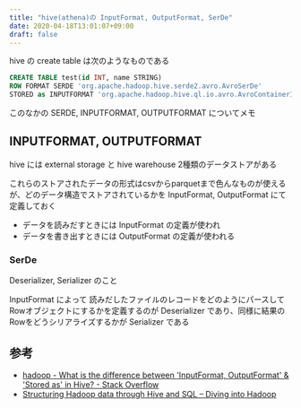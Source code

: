 ```yaml
---
title: "hive(athena)の InputFormat, OutputFormat, SerDe"
date: 2020-04-18T13:01:07+09:00
draft: false
---
```


hive の create table は次のようなものである

```sql
CREATE TABLE test(id INT, name STRING) 
ROW FORMAT SERDE 'org.apache.hadoop.hive.serde2.avro.AvroSerDe' 
STORED as INPUTFORMAT 'org.apache.hadoop.hive.ql.io.avro.AvroContainerInputFormat' OUTPUTFORMAT 'org.apache.hadoop.hive.ql.io.avro.AvroContainerOutputFormat'
```

このなかの SERDE, INPUTFORMAT, OUTPUTFORMAT についてメモ


## INPUTFORMAT, OUTPUTFORMAT

hive には external storage と hive warehouse 2種類のデータストアがある

これらのストアされたデータの形式はcsvからparquetまで色んなものが使えるが、どのデータ構造でストアされているかを InputFormat, OutputFormat にて定義しておく

- データを読みだすときには InputFormat の定義が使われ
- データを書き出すときには OutputFormat の定義が使われる

### SerDe

Deserializer, Serializer のこと

InputFormat によって 読みだしたファイルのレコードをどのようにパースしてRowオブジェクトにするかを定義するのが Deserializer であり、同様に結果のRowをどうシリアライズするかが Serializer である


## 参考

- [hadoop - What is the difference between 'InputFormat, OutputFormat' & 'Stored as' in Hive? - Stack Overflow](https://stackoverflow.com/questions/42416236/what-is-the-difference-between-inputformat-outputformat-stored-as-in-hive)
- [Structuring Hadoop data through Hive and SQL – Diving into Hadoop](https://oyermolenko.blog/2017/02/16/structuring-hadoop-data-through-hive-and-sql/)
